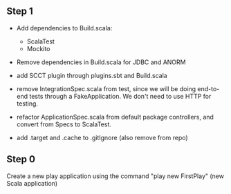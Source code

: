 Step 1
------
- Add dependencies to Build.scala:
  - ScalaTest
  - Mockito
  
- Remove dependencies in Build.scala for JDBC and ANORM

- add SCCT plugin through plugins.sbt and Build.scala

- remove IntegrationSpec.scala from test, since we will be doing end-to-end tests through a 
  FakeApplication.  We don't need to use HTTP for testing.
  
- refactor ApplicationSpec.scala from default package controllers, and convert from Specs
  to ScalaTest.
  
- add .target and .cache to .gitIgnore (also remove from repo)
  
Step 0
------
Create a new play application using the command "play new FirstPlay" (new Scala application)
